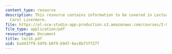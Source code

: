 ```yaml
---
content_type: resource
description: This resource contains information to be covered in Lecture 16 by Prof.
  Carol Livermore.
file: https://ol-ocw-studio-app-production.s3.amazonaws.com/courses/2-001-mechanics-materials-i-fall-2006/ba4437f95df6b0f9b9476ec8b73ff27f_lec16.pdf
file_type: application/pdf
resourcetype: Document
title: lec16.pdf
uid: ba4437f9-5df6-b0f9-b947-6ec8b73ff27f
---
```

